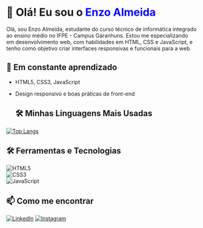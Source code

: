 # 👋 Olá! Eu sou o <span style="color:blue;">Enzo Almeida</span>

Olá, sou Enzo Almeida, estudante do curso técnico de informática integrado ao ensino médio no IFPE - Campus Garanhuns. Estou me especializando em desenvolvimento web, com habilidades em HTML, CSS e JavaScript, e tenho como objetivo criar interfaces responsivas e funcionais para a web.

## 🌱 Em constante aprendizado  
- HTML5, CSS3, JavaScript  
- Design responsivo e boas práticas de front-end

  ## 🛠️ Minhas Linguagens Mais Usadas  

[![Top Langs](https://github-readme-stats.vercel.app/api/top-langs/?username=seu-username-aqui&layout=compact&theme=radical)](https://github.com/Enzoalmeida07
)


## 🛠️ Ferramentas e Tecnologias  
![HTML5](https://img.shields.io/badge/HTML5-E34F26?style=for-the-badge&logo=html5&logoColor=white)  
![CSS3](https://img.shields.io/badge/CSS3-1572B6?style=for-the-badge&logo=css3&logoColor=white)  
![JavaScript](https://img.shields.io/badge/JavaScript-F7DF1E?style=for-the-badge&logo=javascript&logoColor=black)  

## 📫 Como me encontrar  
[![LinkedIn](https://img.shields.io/badge/LinkedIn-blue?style=for-the-badge&logo=linkedin&logoColor=white)](https://www.linkedin.com/in/enzo-almeida-3a5bb5344)
[![Instagram](https://img.shields.io/badge/Instagram-ff007f?style=for-the-badge&logo=instagram&logoColor=white)](https://www.instagram.com/enzoalmeidda/)

